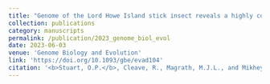 ```yaml
---
title: "Genome of the Lord Howe Island stick insect reveals a highly conserved X chromosome."
collection: publications
category: manuscripts
permalink: /publication/2023_genome_biol_evol
date: 2023-06-03
venue: 'Genome Biology and Evolution'
link: 'https://doi.org/10.1093/gbe/evad104'
citation: '<b>Stuart, O.P.</b>, Cleave, R., Magrath, M.J.L., and Mikheyev, A.S. (2024). Genome of the Lord Howe Island stick insect reveals a highly conserved X chromosome. <i>Genome Biology and Evolution, 15</i>(6), evad104.'
---
```

